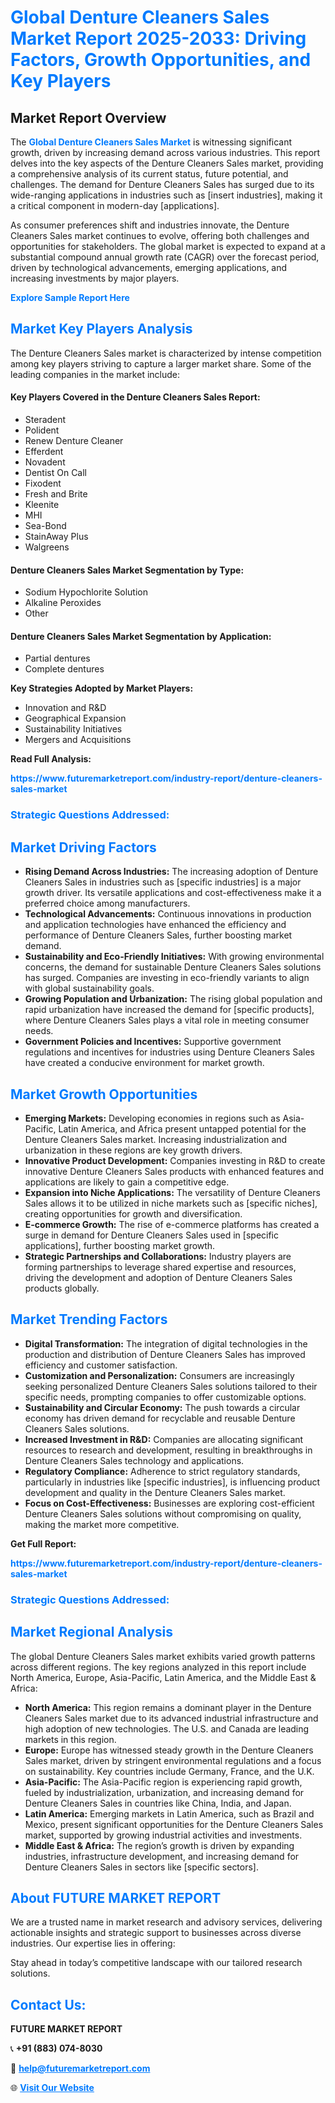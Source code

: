 <h1 style="color: #007BFF;">Global Denture Cleaners Sales Market Report 2025-2033: Driving Factors, Growth Opportunities, and Key Players</h1>

<section id="overview">
<h2>Market Report Overview</h2>
<p>The <a href="https://www.futuremarketreport.com/industry-report/denture-cleaners-sales-market" style="color: #007BFF; text-decoration: none;"><strong>Global Denture Cleaners Sales Market</strong></a> is witnessing significant growth, driven by increasing demand across various industries. This report delves into the key aspects of the Denture Cleaners Sales market, providing a comprehensive analysis of its current status, future potential, and challenges. The demand for Denture Cleaners Sales has surged due to its wide-ranging applications in industries such as [insert industries], making it a critical component in modern-day [applications].</p>
<p>As consumer preferences shift and industries innovate, the Denture Cleaners Sales market continues to evolve, offering both challenges and opportunities for stakeholders. The global market is expected to expand at a substantial compound annual growth rate (CAGR) over the forecast period, driven by technological advancements, emerging applications, and increasing investments by major players.</p>
</section>

<section id="overview">
<p><a href="https://www.futuremarketreport.com/request-sample/reportId=108951" style="color: #007BFF; text-decoration: none;"><strong>Explore Sample Report Here</strong></a></p>
</section>

<section id="key-players">
<h2 style="color: #007BFF;">Market Key Players Analysis</h2>
<p>The Denture Cleaners Sales market is characterized by intense competition among key players striving to capture a larger market share. Some of the leading companies in the market include:</p>
<h4>Key Players Covered in the Denture Cleaners Sales Report:</h4>
<ul><li>Steradent</li><li>Polident</li><li>Renew Denture Cleaner</li><li>Efferdent</li><li>Novadent</li><li>Dentist On Call</li><li>Fixodent</li><li>Fresh and Brite</li><li>Kleenite</li><li>MHI</li><li>Sea-Bond</li><li>StainAway Plus</li><li>Walgreens</li></ul>
<h4>Denture Cleaners Sales Market Segmentation by Type:</h4>
<ul><li>Sodium Hypochlorite Solution</li><li>Alkaline Peroxides</li><li>Other</li></ul>

<h4>Denture Cleaners Sales Market Segmentation by Application:</h4>
<ul><li>Partial dentures</li><li>Complete dentures</li></ul>
<p><strong>Key Strategies Adopted by Market Players:</strong></p>
<ul>
<li>Innovation and R&D</li>
<li>Geographical Expansion</li>
<li>Sustainability Initiatives</li>
<li>Mergers and Acquisitions</li>
</ul>
</section>

<section>
<p><strong>Read Full Analysis: </strong></p><a href="https://www.futuremarketreport.com/industry-report/denture-cleaners-sales-market" style="color: #007BFF; text-decoration: none;"><strong>https://www.futuremarketreport.com/industry-report/denture-cleaners-sales-market</strong></a>
<h3 style="color: #007BFF;">Strategic Questions Addressed:</h3>
</section>

<section id="driving-factors">
<h2 style="color: #007BFF;">Market Driving Factors</h2>
<ul>
<li><strong>Rising Demand Across Industries:</strong> The increasing adoption of Denture Cleaners Sales in industries such as [specific industries] is a major growth driver. Its versatile applications and cost-effectiveness make it a preferred choice among manufacturers.</li>
<li><strong>Technological Advancements:</strong> Continuous innovations in production and application technologies have enhanced the efficiency and performance of Denture Cleaners Sales, further boosting market demand.</li>
<li><strong>Sustainability and Eco-Friendly Initiatives:</strong> With growing environmental concerns, the demand for sustainable Denture Cleaners Sales solutions has surged. Companies are investing in eco-friendly variants to align with global sustainability goals.</li>
<li><strong>Growing Population and Urbanization:</strong> The rising global population and rapid urbanization have increased the demand for [specific products], where Denture Cleaners Sales plays a vital role in meeting consumer needs.</li>
<li><strong>Government Policies and Incentives:</strong> Supportive government regulations and incentives for industries using Denture Cleaners Sales have created a conducive environment for market growth.</li>
</ul>
</section>

<section id="growth-opportunities">
<h2 style="color: #007BFF;">Market Growth Opportunities</h2>
<ul>
<li><strong>Emerging Markets:</strong> Developing economies in regions such as Asia-Pacific, Latin America, and Africa present untapped potential for the Denture Cleaners Sales market. Increasing industrialization and urbanization in these regions are key growth drivers.</li>
<li><strong>Innovative Product Development:</strong> Companies investing in R&D to create innovative Denture Cleaners Sales products with enhanced features and applications are likely to gain a competitive edge.</li>
<li><strong>Expansion into Niche Applications:</strong> The versatility of Denture Cleaners Sales allows it to be utilized in niche markets such as [specific niches], creating opportunities for growth and diversification.</li>
<li><strong>E-commerce Growth:</strong> The rise of e-commerce platforms has created a surge in demand for Denture Cleaners Sales used in [specific applications], further boosting market growth.</li>
<li><strong>Strategic Partnerships and Collaborations:</strong> Industry players are forming partnerships to leverage shared expertise and resources, driving the development and adoption of Denture Cleaners Sales products globally.</li>
</ul>
</section>

<section id="trending-factors">
<h2 style="color: #007BFF;">Market Trending Factors</h2>
<ul>
<li><strong>Digital Transformation:</strong> The integration of digital technologies in the production and distribution of Denture Cleaners Sales has improved efficiency and customer satisfaction.</li>
<li><strong>Customization and Personalization:</strong> Consumers are increasingly seeking personalized Denture Cleaners Sales solutions tailored to their specific needs, prompting companies to offer customizable options.</li>
<li><strong>Sustainability and Circular Economy:</strong> The push towards a circular economy has driven demand for recyclable and reusable Denture Cleaners Sales solutions.</li>
<li><strong>Increased Investment in R&D:</strong> Companies are allocating significant resources to research and development, resulting in breakthroughs in Denture Cleaners Sales technology and applications.</li>
<li><strong>Regulatory Compliance:</strong> Adherence to strict regulatory standards, particularly in industries like [specific industries], is influencing product development and quality in the Denture Cleaners Sales market.</li>
<li><strong>Focus on Cost-Effectiveness:</strong> Businesses are exploring cost-efficient Denture Cleaners Sales solutions without compromising on quality, making the market more competitive.</li>
</ul>
</section>

<section>
<p><strong>Get Full Report: </strong></p><a href="https://www.futuremarketreport.com/industry-report/denture-cleaners-sales-market" style="color: #007BFF; text-decoration: none;"><strong>https://www.futuremarketreport.com/industry-report/denture-cleaners-sales-market</strong></a>
<h3 style="color: #007BFF;">Strategic Questions Addressed:</h3>
</section>


<section id="regional-analysis">
<h2 style="color: #007BFF;">Market Regional Analysis</h2>
<p>The global Denture Cleaners Sales market exhibits varied growth patterns across different regions. The key regions analyzed in this report include North America, Europe, Asia-Pacific, Latin America, and the Middle East & Africa:</p>
<ul>
<li><strong>North America:</strong> This region remains a dominant player in the Denture Cleaners Sales market due to its advanced industrial infrastructure and high adoption of new technologies. The U.S. and Canada are leading markets in this region.</li>
<li><strong>Europe:</strong> Europe has witnessed steady growth in the Denture Cleaners Sales market, driven by stringent environmental regulations and a focus on sustainability. Key countries include Germany, France, and the U.K.</li>
<li><strong>Asia-Pacific:</strong> The Asia-Pacific region is experiencing rapid growth, fueled by industrialization, urbanization, and increasing demand for Denture Cleaners Sales in countries like China, India, and Japan.</li>
<li><strong>Latin America:</strong> Emerging markets in Latin America, such as Brazil and Mexico, present significant opportunities for the Denture Cleaners Sales market, supported by growing industrial activities and investments.</li>
<li><strong>Middle East & Africa:</strong> The region’s growth is driven by expanding industries, infrastructure development, and increasing demand for Denture Cleaners Sales in sectors like [specific sectors].</li>
</ul>
</section>

<footer>
<h2 style="color: #007BFF;">About FUTURE MARKET REPORT</h2>
<p>We are a trusted name in market research and advisory services, delivering actionable insights and strategic support to businesses across diverse industries. Our expertise lies in offering:</p>

<p>Stay ahead in today’s competitive landscape with our tailored research solutions.</p>

<h2 style="color: #007BFF;">Contact Us:</h2>
<p><strong>FUTURE MARKET REPORT</strong></p>
<p>📞 <strong>+91 (883) 074-8030</strong></p>
<p>📧 <strong><a href="mailto:help@futuremarketreport.com" style="color: #007BFF;">help@futuremarketreport.com</a></strong></p>
<p>🌐 <strong><a href="https://www.futuremarketreport.com/" style="color: #007BFF;">Visit Our Website</a></strong></p>
</footer>